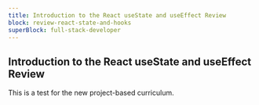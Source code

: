 ```yaml
---
title: Introduction to the React useState and useEffect Review
block: review-react-state-and-hooks
superBlock: full-stack-developer
---
```


## Introduction to the React useState and useEffect Review

This is a test for the new project-based curriculum.

